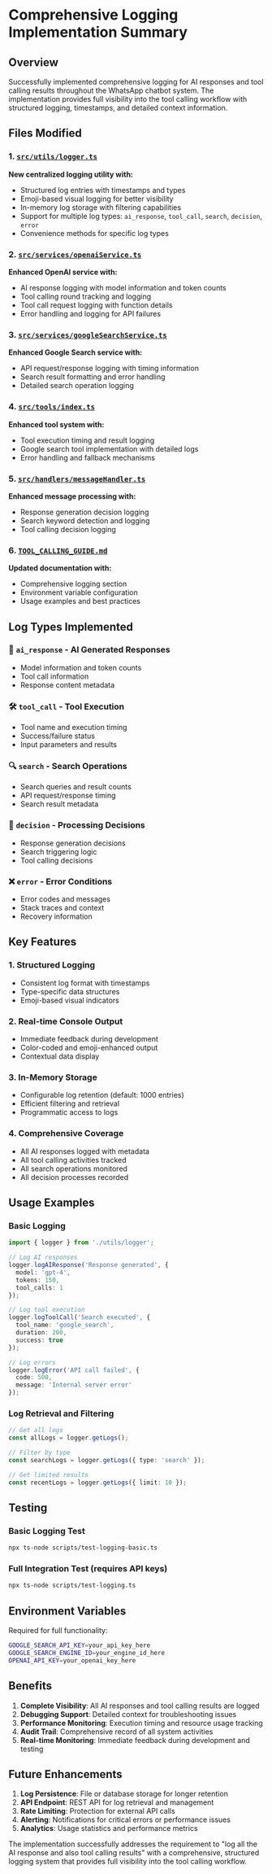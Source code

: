# Comprehensive Logging Implementation Summary

## Overview
Successfully implemented comprehensive logging for AI responses and tool calling results throughout the WhatsApp chatbot system. The implementation provides full visibility into the tool calling workflow with structured logging, timestamps, and detailed context information.

## Files Modified

### 1. [`src/utils/logger.ts`](src/utils/logger.ts)
**New centralized logging utility with:**
- Structured log entries with timestamps and types
- Emoji-based visual logging for better visibility
- In-memory log storage with filtering capabilities
- Support for multiple log types: `ai_response`, `tool_call`, `search`, `decision`, `error`
- Convenience methods for specific log types

### 2. [`src/services/openaiService.ts`](src/services/openaiService.ts)
**Enhanced OpenAI service with:**
- AI response logging with model information and token counts
- Tool calling round tracking and logging
- Tool call request logging with function details
- Error handling and logging for API failures

### 3. [`src/services/googleSearchService.ts`](src/services/googleSearchService.ts)
**Enhanced Google Search service with:**
- API request/response logging with timing information
- Search result formatting and error handling
- Detailed search operation logging

### 4. [`src/tools/index.ts`](src/tools/index.ts)
**Enhanced tool system with:**
- Tool execution timing and result logging
- Google search tool implementation with detailed logs
- Error handling and fallback mechanisms

### 5. [`src/handlers/messageHandler.ts`](src/handlers/messageHandler.ts)
**Enhanced message processing with:**
- Response generation decision logging
- Search keyword detection and logging
- Tool calling decision logging

### 6. [`TOOL_CALLING_GUIDE.md`](TOOL_CALLING_GUIDE.md)
**Updated documentation with:**
- Comprehensive logging section
- Environment variable configuration
- Usage examples and best practices

## Log Types Implemented

### 🤖 `ai_response` - AI Generated Responses
- Model information and token counts
- Tool call information
- Response content metadata

### 🛠️ `tool_call` - Tool Execution
- Tool name and execution timing
- Success/failure status
- Input parameters and results

### 🔍 `search` - Search Operations
- Search queries and result counts
- API request/response timing
- Search result metadata

### 🧠 `decision` - Processing Decisions
- Response generation decisions
- Search triggering logic
- Tool calling decisions

### ❌ `error` - Error Conditions
- Error codes and messages
- Stack traces and context
- Recovery information

## Key Features

### 1. **Structured Logging**
- Consistent log format with timestamps
- Type-specific data structures
- Emoji-based visual indicators

### 2. **Real-time Console Output**
- Immediate feedback during development
- Color-coded and emoji-enhanced output
- Contextual data display

### 3. **In-Memory Storage**
- Configurable log retention (default: 1000 entries)
- Efficient filtering and retrieval
- Programmatic access to logs

### 4. **Comprehensive Coverage**
- All AI responses logged with metadata
- All tool calling activities tracked
- All search operations monitored
- All decision processes recorded

## Usage Examples

### Basic Logging
```typescript
import { logger } from './utils/logger';

// Log AI responses
logger.logAIResponse('Response generated', {
  model: 'gpt-4',
  tokens: 150,
  tool_calls: 1
});

// Log tool execution
logger.logToolCall('Search executed', {
  tool_name: 'google_search',
  duration: 200,
  success: true
});

// Log errors
logger.logError('API call failed', {
  code: 500,
  message: 'Internal server error'
});
```

### Log Retrieval and Filtering
```typescript
// Get all logs
const allLogs = logger.getLogs();

// Filter by type
const searchLogs = logger.getLogs({ type: 'search' });

// Get limited results
const recentLogs = logger.getLogs({ limit: 10 });
```

## Testing

### Basic Logging Test
```bash
npx ts-node scripts/test-logging-basic.ts
```

### Full Integration Test (requires API keys)
```bash
npx ts-node scripts/test-logging.ts
```

## Environment Variables

Required for full functionality:
```bash
GOOGLE_SEARCH_API_KEY=your_api_key_here
GOOGLE_SEARCH_ENGINE_ID=your_engine_id_here
OPENAI_API_KEY=your_openai_key_here
```

## Benefits

1. **Complete Visibility**: All AI responses and tool calling results are logged
2. **Debugging Support**: Detailed context for troubleshooting issues
3. **Performance Monitoring**: Execution timing and resource usage tracking
4. **Audit Trail**: Comprehensive record of all system activities
5. **Real-time Monitoring**: Immediate feedback during development and testing

## Future Enhancements

1. **Log Persistence**: File or database storage for longer retention
2. **API Endpoint**: REST API for log retrieval and management
3. **Rate Limiting**: Protection for external API calls
4. **Alerting**: Notifications for critical errors or performance issues
5. **Analytics**: Usage statistics and performance metrics

The implementation successfully addresses the requirement to "log all the AI response and also tool calling results" with a comprehensive, structured logging system that provides full visibility into the tool calling workflow.